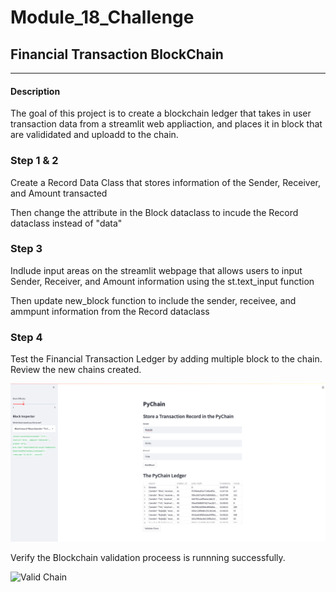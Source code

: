 # Module_18_Challenge

## Financial Transaction BlockChain 

---
#### Description 
The goal of this project is to create a blockchain ledger that takes in user transaction data from a streamlit web appliaction, and places it in block that are valididated and uploadd to the chain. 


### Step 1 & 2 
Create a Record Data Class that stores information of the Sender, Receiver, and Amount transacted

Then change the attribute in the Block dataclass to incude the Record dataclass instead of "data"



### Step 3

Indlude input areas on the streamlit webpage that allows users to input Sender, Receiver, and Amount information using the st.text_input function 

Then update new_block function to include the sender, receivee, and ammpunt information from the Record dataclass


### Step 4 
Test the Financial Transaction Ledger by adding multiple block to the chain. Review the new chains created. 

![New Blocks](New_blocks.png)


Verify the Blockchain validation proceess is runnning successfully. 

![Valid Chain](Vaild_Chain.png)


